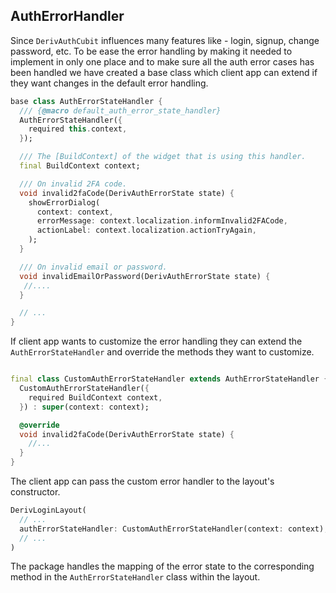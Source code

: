 ## AuthErrorHandler

Since `DerivAuthCubit` influences many features like - login, signup, change password, etc. To be ease the error handling by making it needed to implement in only one place and to make sure all the auth error cases has been handled we have created a base class which client app can extend if they want changes in the default error handling.

```dart
base class AuthErrorStateHandler {
  /// {@macro default_auth_error_state_handler}
  AuthErrorStateHandler({
    required this.context,
  });

  /// The [BuildContext] of the widget that is using this handler.
  final BuildContext context;

  /// On invalid 2FA code.
  void invalid2faCode(DerivAuthErrorState state) {
    showErrorDialog(
      context: context,
      errorMessage: context.localization.informInvalid2FACode,
      actionLabel: context.localization.actionTryAgain,
    );
  }

  /// On invalid email or password.
  void invalidEmailOrPassword(DerivAuthErrorState state) {
   //....
  }

  // ...
}
```
If client app wants to customize the error handling they can extend the `AuthErrorStateHandler` and override the methods they want to customize.

```dart

final class CustomAuthErrorStateHandler extends AuthErrorStateHandler {
  CustomAuthErrorStateHandler({
    required BuildContext context,
  }) : super(context: context);

  @override
  void invalid2faCode(DerivAuthErrorState state) {
    //...
  }
}
```
The client app can pass the custom error handler to the layout's constructor.

```dart
DerivLoginLayout(
  // ...
  authErrorStateHandler: CustomAuthErrorStateHandler(context: context),
  // ...
)
```
The package handles the mapping of the error state to the corresponding method in the `AuthErrorStateHandler` class within the layout.
